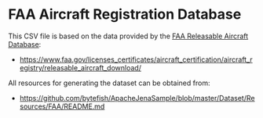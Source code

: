 # FAA Aircraft Registration Database #

This CSV file is based on the data provided by the [FAA Releasable Aircraft Database]:

* https://www.faa.gov/licenses_certificates/aircraft_certification/aircraft_registry/releasable_aircraft_download/

All resources for generating the dataset can be obtained from:

* https://github.com/bytefish/ApacheJenaSample/blob/master/Dataset/Resources/FAA/README.md

[FAA Releasable Aircraft Database]: https://www.faa.gov/licenses_certificates/aircraft_certification/aircraft_registry/releasable_aircraft_download/